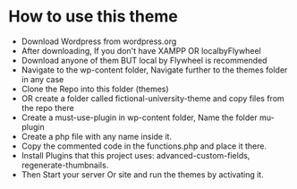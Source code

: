 # How to use this theme
- Download Wordpress from wordpress.org
- After downloading, If you don't have XAMPP OR localbyFlywheel
- Download anyone of them BUT local by Flywheel is recommended
- Navigate to the wp-content folder, Navigate further to the themes folder in any case
- Clone the Repo into this folder (themes)
- OR create a folder called fictional-university-theme and copy files from the repo there
- Create a must-use-plugin in wp-content folder, Name the folder mu-plugin
- Create a php file with any name inside it.
- Copy the commented code in the functions.php and place it there.
- Install Plugins that this project uses: advanced-custom-fields, regenerate-thumbnails.
- Then Start your server Or site and run the themes by activating it.
